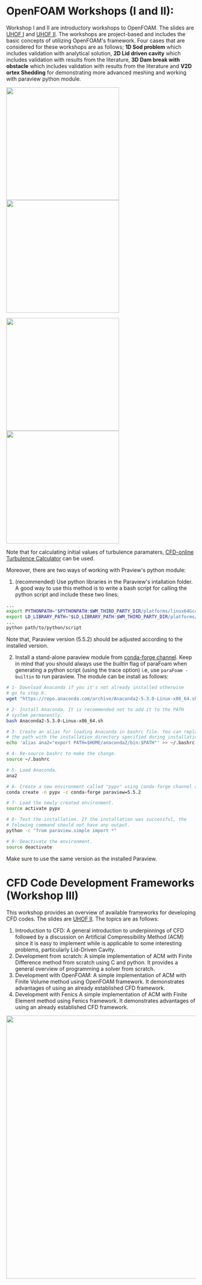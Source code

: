 # OpenFOAM Workshops (I and II):
Workshop I and II are introductory workshops to OpenFOAM. The slides are [UHOF I](https://github.com/taataam/UHOFWorkshop/blob/master/workshop1/UHOF.pdf) and [UHOF II](https://github.com/taataam/UHOFWorkshop/blob/master/workshop2/UHOF.pdf). The workshops are project-based and includes the basic concepts of utilizing OpenFOAM's framework. Four cases that are considered for these workshops are as follows; **1D Sod problem** which includes validation with analytical solution, **2D Lid driven cavity** which includes validation with results from the literature, **3D Dam break with obstacle** which includes validation with results from the literature and **V2D ortex Shedding** for demonstrating more advanced meshing and working with paraview python module.

<img src="https://github.com/taataam/UHOFWorkshop/blob/master/workshop1/shockTube/plots/initialCondition.png" width="300"> <img src="https://github.com/taataam/UHOFWorkshop/blob/master/workshop1/lidDrivenCavity/plots/cavity.png" width="300">

<img src="https://github.com/taataam/UHOFWorkshop/blob/master/workshop1/damBreakWithObstacle/plots/dbconfig.png" width="300"> <img src="https://github.com/taataam/UHOFWorkshop/blob/master/workshop2/vortexShedding/plots/frames/250.png" width="300">

Note that for calculating initial values of turbulence paramaters, [CFD-online Turbulence Calculator](https://www.cfd-online.com/Tools/turbulence.php) can be used.

Moreover, there are two ways of working with Praview's python module:
1. (recommended) Use python libraries in the Paraview's intallation folder. A good way to use this method is to write a bash script for calling the python script and include these two lines:
```bash
...
export PYTHONPATH="$PYTHONPATH:$WM_THIRD_PARTY_DIR/platforms/linux64Gcc/ParaView-5.5.2/lib:$WM_THIRD_PARTY_DIR/platforms/linux64Gcc/ParaView-5.5.2/lib/python2.7/site-packages"
export LD_LIBRARY_PATH="$LD_LIBRARY_PATH:$WM_THIRD_PARTY_DIR/platforms/linux64Gcc/ParaView-5.5.2/lib"
...
python path/to/python/script
```
Note that, Paraview version (5.5.2) should be adjusted according to the installed version.

2. Install a stand-alone paraview module from [conda-forge channel](https://anaconda.org/conda-forge/paraview). Keep in mind that you should always use the *builtin* flag of paraFoam when generating a python script (using the trace option) i.e, use ```paraFoam -builtin``` to run paraview. The module can be install as follows:

```bash
# 1- Download Anaconda if you it's not already installed otherwise 
# go to step 6.
wget "https://repo.anaconda.com/archive/Anaconda2-5.3.0-Linux-x86_64.sh"

# 2- Install Anaconda. It is recommended not to add it to the PATH  
# system permanently.
bash Anaconda2-5.3.0-Linux-x86_64.sh

# 3- Create an alias for loading Anaconda in bashrc file. You can replace 
# the path with the installation directory specified during installation.
echo 'alias ana2="export PATH=$HOME/anaconda2/bin:$PATH"' >> ~/.bashrc

# 4- Re-source bashrc to make the change.
source ~/.bashrc

# 5- Load Anaconda.
ana2

# 6- Create a new environment called "pypv" using conda-forge channel and install the same version as the one installed with OpenFOAM.
conda create -n pypv -c conda-forge paraview=5.5.2

# 7- Load the newly created environment.
source activate pypv

# 8- Test the installation. If the installation was successful, the 
# folowing command should not have any output.
python -c "from paraview.simple import *"

# 9- Deactivate the environment.
source deactivate
```
Make sure to use the same version as the installed Paraview.

# CFD Code Development Frameworks (Workshop III)
This workshop provides an overview of available frameworks for developing CFD codes. The slides are [UHOF II](https://github.com/taataam/UHOFWorkshop/blob/master/workshop3/CFD.pdf). The topics are as follows:

1. Introduction to CFD: A general introduction to underpinnings of CFD followed by a discussion on Artificial Compressibility Method (ACM) since it is easy to implement while is applicable to some interesting problems, particularly Lid-Driven Cavity.
2. Development from scratch: A simple implementation of ACM with Finite Difference method from scratch using C and python. It provides a general overview of programming a solver from scratch.
3. Development with OpenFOAM: A simple implementation of ACM with Finite Volume method using OpenFOAM framework. It demonstrates advantages of using an already established CFD framework.
4. Development with Fenics A simple implementation of ACM with Finite Element method using Fenics framework. It demonstrates advantages of using an already established CFD framework.

<img src="https://github.com/taataam/UHOFWorkshop/blob/master/workshop3/OpenFOAM/cavity/plots/results.png" width="700">
